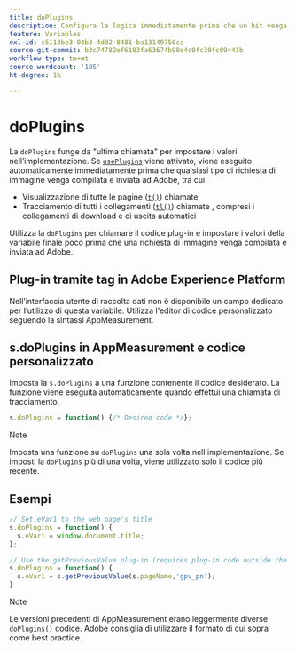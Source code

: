 ```yaml
---
title: doPlugins
description: Configura la logica immediatamente prima che un hit venga compilato e inviato ad Adobe.
feature: Variables
exl-id: c5113be3-04b3-4dd2-8481-ba13149750ca
source-git-commit: b3c74782ef6183fa63674b98e4c0fc39fc09441b
workflow-type: tm+mt
source-wordcount: '185'
ht-degree: 1%

---
```


# doPlugins

La `doPlugins` funge da &quot;ultima chiamata&quot; per impostare i valori nell’implementazione. Se [`usePlugins`](../config-vars/useplugins.md) viene attivato, viene eseguito automaticamente immediatamente prima che qualsiasi tipo di richiesta di immagine venga compilata e inviata ad Adobe, tra cui:

* Visualizzazione di tutte le pagine ([`t()`](t-method.md)) chiamate
* Tracciamento di tutti i collegamenti ([`tl()`](tl-method.md)) chiamate , compresi i collegamenti di download e di uscita automatici

Utilizza la `doPlugins` per chiamare il codice plug-in e impostare i valori della variabile finale poco prima che una richiesta di immagine venga compilata e inviata ad Adobe.

## Plug-in tramite tag in Adobe Experience Platform

Nell’interfaccia utente di raccolta dati non è disponibile un campo dedicato per l’utilizzo di questa variabile. Utilizza l&#39;editor di codice personalizzato seguendo la sintassi AppMeasurement.

## s.doPlugins in AppMeasurement e codice personalizzato

Imposta la `s.doPlugins` a una funzione contenente il codice desiderato. La funzione viene eseguita automaticamente quando effettui una chiamata di tracciamento.

```js
s.doPlugins = function() {/* Desired code */};
```

>[!NOTE]
>
>Imposta una funzione su `doPlugins` una sola volta nell&#39;implementazione. Se imposti la `doPlugins` più di una volta, viene utilizzato solo il codice più recente.

## Esempi

```js
// Set eVar1 to the web page's title
s.doPlugins = function() {
  s.eVar1 = window.document.title;
};

// Use the getPreviousValue plug-in (requires plug-in code outside the function)
s.doPlugins = function() {
  s.eVar1 = s.getPreviousValue(s.pageName,'gpv_pn');
}
```

>[!NOTE]
>
>Le versioni precedenti di AppMeasurement erano leggermente diverse `doPlugins()` codice. Adobe consiglia di utilizzare il formato di cui sopra come best practice.
